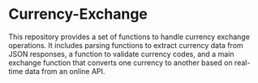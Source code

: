 # Currency-Exchange
This repository provides a set of functions to handle currency exchange operations. It includes parsing functions to extract currency data from JSON responses, a function to validate currency codes, and a main exchange function that converts one currency to another based on real-time data from an online API.
